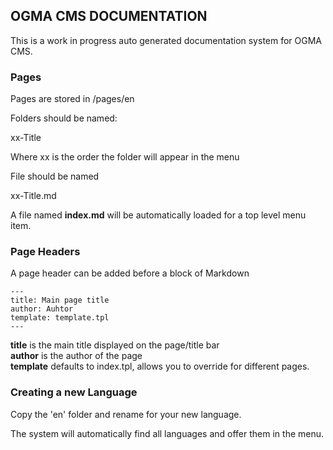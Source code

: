 ## OGMA CMS DOCUMENTATION

This is a work in progress auto generated documentation system for OGMA CMS. 

### Pages

Pages are stored in /pages/en 

Folders should be named:  

xx-Title 

Where xx is the order the folder will appear in the menu 

File should be named 

xx-Title.md

A file named **index.md** will be automatically loaded for a top level menu item. 

### Page Headers

A page header can be added before a block of Markdown 


    ---
    title: Main page title
    author: Auhtor
    template: template.tpl
    ---
    
**title** is the main title displayed on the page/title bar  
**author** is the author of the page  
**template** defaults to index.tpl, allows you to override for different pages.  

### Creating a new Language

Copy the 'en' folder and rename for your new language. 

The system will automatically find all languages and offer them in the menu. 

